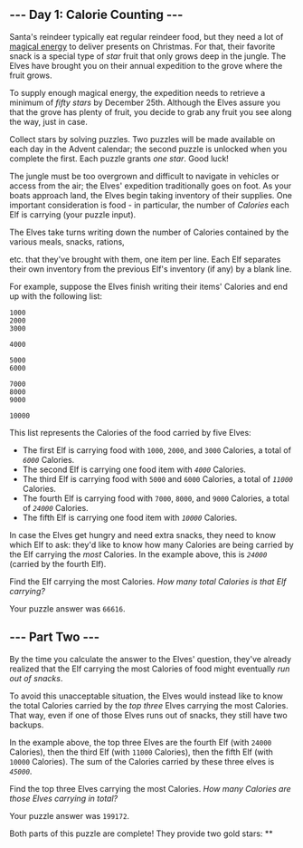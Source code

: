 --- Day 1: Calorie Counting ---
-------------------------------

Santa's reindeer typically eat regular reindeer food, but they need a
lot of [magical energy] to deliver presents on Christmas. For that,
their favorite snack is a special type of *star* fruit that only grows
deep in the jungle. The Elves have brought you on their annual
expedition to the grove where the fruit grows.

To supply enough magical energy, the expedition needs to retrieve a
minimum of *fifty stars* by December 25th. Although the Elves assure you
that the grove has plenty of fruit, you decide to grab any fruit you see
along the way, just in case.

Collect stars by solving puzzles. Two puzzles will be made available on
each day in the Advent calendar; the second puzzle is unlocked when you
complete the first. Each puzzle grants *one star*. Good luck!

The jungle must be too overgrown and difficult to navigate in vehicles
or access from the air; the Elves' expedition traditionally goes on
foot. As your boats approach land, the Elves begin taking inventory of
their supplies. One important consideration is food - in particular, the
number of *Calories* each Elf is carrying (your puzzle input).

The Elves take turns writing down the number of Calories contained by
the various meals, snacks, rations,

etc. that they've brought with them, one item per line. Each Elf
separates their own inventory from the previous Elf's inventory (if any)
by a blank line.

For example, suppose the Elves finish writing their items' Calories and
end up with the following list:

    1000
    2000
    3000

    4000

    5000
    6000

    7000
    8000
    9000

    10000

This list represents the Calories of the food carried by five Elves:

- The first Elf is carrying food with `1000`, `2000`, and `3000`
  Calories, a total of *`6000`* Calories.
- The second Elf is carrying one food item with *`4000`* Calories.
- The third Elf is carrying food with `5000` and `6000` Calories, a
  total of *`11000`* Calories.
- The fourth Elf is carrying food with `7000`, `8000`, and `9000`
  Calories, a total of *`24000`* Calories.
- The fifth Elf is carrying one food item with *`10000`* Calories.

In case the Elves get hungry and need extra snacks, they need to know
which Elf to ask: they'd like to know how many Calories are being
carried by the Elf carrying the *most* Calories. In the example above,
this is *`24000`* (carried by the fourth Elf).

Find the Elf carrying the most Calories. *How many total Calories is
that Elf carrying?*

Your puzzle answer was `66616`.

--- Part Two ---
----------------

By the time you calculate the answer to the Elves' question, they've
already realized that the Elf carrying the most Calories of food might
eventually *run out of snacks*.

To avoid this unacceptable situation, the Elves would instead like to
know the total Calories carried by the *top three* Elves carrying the
most Calories. That way, even if one of those Elves runs out of snacks,
they still have two backups.

In the example above, the top three Elves are the fourth Elf (with
`24000` Calories), then the third Elf (with `11000` Calories), then the
fifth Elf (with `10000` Calories). The sum of the Calories carried by
these three elves is *`45000`*.

Find the top three Elves carrying the most Calories. *How many Calories
are those Elves carrying in total?*

Your puzzle answer was `199172`.

Both parts of this puzzle are complete! They provide two gold stars:
\*\*

  [magical energy]: /2018/day/25
